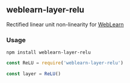 ## weblearn-layer-relu

Rectified linear unit non-linearity for [WebLearn]

### Usage
```
npm install weblearn-layer-relu
```

```js
const ReLU = require('weblearn-layer-relu')

const layer = ReLU()
```

[WebLearn]: https://github.com/keppel/weblearn

